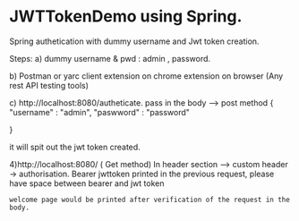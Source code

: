 # JWTTokenDemo using Spring.

Spring authetication with dummy username and Jwt token creation.

Steps:
a)  dummy username & pwd : admin , password.

b) Postman or yarc client extension on chrome extension on browser (Any rest API testing tools)


c) http://localhost:8080/autheticate.  pass in the body --> post method
{
   "username" : "admin",
   "paswword" : "password"

}

it will spit out the jwt token created.

4)http://localhost:8080/ ( Get method)
In header section --> custom header -> authorisation.
Bearer jwttoken printed in the previous request, please have space between bearer and jwt token


	welcome page would be printed after verification of the request in the body.
